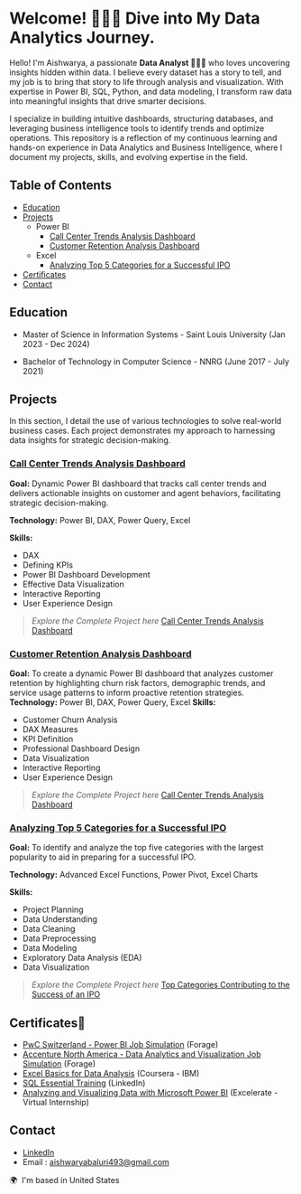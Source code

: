 # Welcome! 🙋🏻‍♀️ Dive into My Data Analytics Journey.

Hello! I'm Aishwarya, a passionate **Data Analyst 👩🏻‍💻** who loves uncovering insights hidden within data. I believe every dataset has a story to tell, and my job is to bring that story to life through analysis and visualization. With expertise in Power BI, SQL, Python, and data modeling, I transform raw data into meaningful insights that drive smarter decisions.

I specialize in building intuitive dashboards, structuring databases, and leveraging business intelligence tools to identify trends and optimize operations. This repository is a reflection of my continuous learning and hands-on experience in Data Analytics and Business Intelligence, where I document my projects, skills, and evolving expertise in the field. 


## Table of Contents
- [Education](#education)
- [Projects](#projects)
    - Power BI
      - [Call Center Trends Analysis Dashboard](#call-center-trends-analysis-dashboard)
      - [Customer Retention Analysis Dashboard](#customer-retention-analysis-dashboard)
    - Excel
      - [Analyzing Top 5 Categories for a Successful IPO](#analyzing-top-5-categories-for-a-successful-ipo)
- [Certificates](#certificates)
- [Contact](#contact)
  
## Education
- Master of Science in Information Systems - Saint Louis University (Jan 2023 - Dec 2024)
    
- Bachelor of Technology in Computer Science - NNRG (June 2017 - July 2021)
  
## Projects
 
In this section, I detail the use of various technologies to solve real-world business cases. Each project demonstrates my approach to harnessing data insights for strategic decision-making.


### <ins>Call Center Trends Analysis Dashboard</ins>

**Goal:** Dynamic Power BI dashboard that tracks call center trends and delivers actionable insights on customer and agent behaviors, facilitating strategic decision-making.

**Technology:** Power BI, DAX, Power Query, Excel
  
**Skills:** 
- DAX
- Defining KPIs
- Power BI Dashboard Development
- Effective Data Visualization
- Interactive Reporting
-  User Experience Design
  

>*Explore the Complete Project here* [Call Center Trends Analysis Dashboard](https://github.com/AishwaryaBaluri/Projects-Portfolio/blob/main/Call%20Center%20Trends%20Analysis%20Dashboard.README.md#call-center-trends-analysis-dashboard)

### <ins>Customer Retention Analysis Dashboard</ins>
**Goal:** To create a dynamic Power BI dashboard that analyzes customer retention by highlighting churn risk factors, demographic trends, and service usage patterns to inform proactive retention strategies.
**Technology:** Power BI, DAX, Power Query, Excel
**Skills:** 

- Customer Churn Analysis
- DAX Measures
- KPI Definition
- Professional Dashboard Design
- Data Visualization
- Interactive Reporting
-  User Experience Design

>*Explore the Complete Project here* [Call Center Trends Analysis Dashboard](https://github.com/AishwaryaBaluri/Projects-Portfolio/blob/main/Customer%20Retention%20Analysis%20Dashboard.README.md#customer-retention-analysis-dashboard)

### <ins>Analyzing Top 5 Categories for a Successful IPO</ins>
**Goal:** To identify and analyze the top five categories with the largest popularity to aid in preparing for a successful IPO.

**Technology:** Advanced Excel Functions, Power Pivot, Excel Charts

**Skills:** 
- Project Planning
- Data Understanding
- Data Cleaning
- Data Preprocessing
- Data Modeling
- Exploratory Data Analysis (EDA)
- Data Visualization



>*Explore the Complete Project here* [Top Categories Contributing to the Success of an IPO](https://github.com/AishwaryaBaluri/Projects-Portfolio/blob/main/Analyzing%20Top%205%20Categories%20for%20IPO%20Success.README.md#top-categories-contributing-to-the-success-of-an-ipo)

## Certificates🏅

- [PwC Switzerland - Power BI Job Simulation](https://forage-uploads-prod.s3.amazonaws.com/completion-certificates/4sLyCPgmsy8DA6Dh3/a87GpgE6tiku7q3gu_4sLyCPgmsy8DA6Dh3_5nadnrhqhs52PnTgC_1741239808449_completion_certificate.pdf) (Forage)
- [Accenture North America - Data Analytics and Visualization Job Simulation](https://forage-uploads-prod.s3.amazonaws.com/completion-certificates/T6kdcdKSTfg2aotxT/hzmoNKtzvAzXsEqx8_T6kdcdKSTfg2aotxT_5nadnrhqhs52PnTgC_1740512088303_completion_certificate.pdf) (Forage)
- [Excel Basics for Data Analysis](https://www.coursera.org/account/accomplishments/records/P247BXSGFKQ4) (Coursera - IBM)
- [SQL Essential Training](https://www.linkedin.com/learning/certificates/5f32eaf43350c59acecf00ff2d73d8bcf341355067199b23b12e969e0466688a?trk=share_certificate) (LinkedIn)
- [Analyzing and Visualizing Data with Microsoft Power BI](https://drive.google.com/file/d/1HNiVXgHzeujBT6slPGUsENhVNqaATfBy/view?usp=sharing) (Excelerate - Virtual Internship)


## Contact

- [LinkedIn](https://www.linkedin.com/in/aishwaryabaluri1410/)
- Email : aishwaryabaluri493@gmail.com
  
🌍  I'm based in United States
